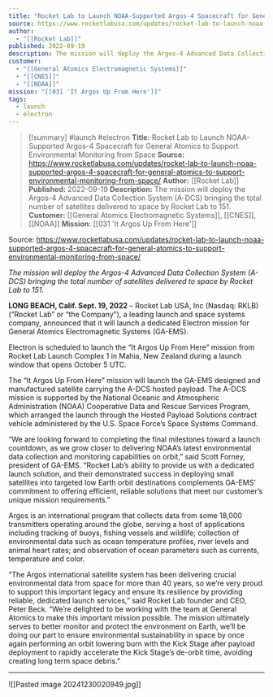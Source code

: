 ```yaml
---
title: "Rocket Lab to Launch NOAA-Supported Argos-4 Spacecraft for General Atomics to Support Environmental Monitoring from Space "
source: https://www.rocketlabusa.com/updates/rocket-lab-to-launch-noaa-supported-argos-4-spacecraft-for-general-atomics-to-support-environmental-monitoring-from-space/
author:
  - "[[Rocket Lab]]"
published: 2022-09-19
description: The mission will deploy the Argos-4 Advanced Data Collection System (A-DCS) bringing the total number of satellites delivered to space by Rocket Lab to 151.
customer:
  - "[[General Atomics Electromagnetic Systems]]"
  - "[[CNES]]"
  - "[[NOAA]]"
mission: "[[031 'It Argos Up From Here']]"
tags:
  - launch
  - electron
---
```

>[!summary]
#launch #electron
**Title:** Rocket Lab to Launch NOAA-Supported Argos-4 Spacecraft for General Atomics to Support Environmental Monitoring from Space 
**Source:** https://www.rocketlabusa.com/updates/rocket-lab-to-launch-noaa-supported-argos-4-spacecraft-for-general-atomics-to-support-environmental-monitoring-from-space/
**Author:** [[Rocket Lab]]
**Published:** 2022-09-19
**Description:** The mission will deploy the Argos-4 Advanced Data Collection System (A-DCS) bringing the total number of satellites delivered to space by Rocket Lab to 151.
**Customer:** [[General Atomics Electromagnetic Systems]], [[CNES]], [[NOAA]]
**Mission:** [[031 'It Argos Up From Here']]

Source: https://www.rocketlabusa.com/updates/rocket-lab-to-launch-noaa-supported-argos-4-spacecraft-for-general-atomics-to-support-environmental-monitoring-from-space/

*The mission will deploy the Argos-4 Advanced Data Collection System (A-DCS) bringing the total number of satellites delivered to space by Rocket Lab to 151.*

**LONG BEACH, Calif. Sept. 19, 2022** – Rocket Lab USA, Inc (Nasdaq: RKLB) (“Rocket Lab” or “the Company”), a leading launch and space systems company, announced that it will launch a dedicated Electron mission for General Atomics Electromagnetic Systems (GA-EMS).

Electron is scheduled to launch the “It Argos Up From Here” mission from Rocket Lab Launch Complex 1 in Mahia, New Zealand during a launch window that opens October 5 UTC. 

The “It Argos Up From Here” mission will launch the GA-EMS designed and manufactured satellite carrying the A-DCS hosted payload. The A-DCS mission is supported by the National Oceanic and Atmospheric Administration (NOAA) Cooperative Data and Rescue Services Program, which arranged the launch through the Hosted Payload Solutions contract vehicle administered by the U.S. Space Force’s Space Systems Command.

“We are looking forward to completing the final milestones toward a launch countdown, as we grow closer to delivering NOAA’s latest environmental data collection and monitoring capabilities on orbit,” said Scott Forney, president of GA-EMS. “Rocket Lab’s ability to provide us with a dedicated launch solution, and their demonstrated success in deploying small satellites into targeted low Earth orbit destinations complements GA-EMS’ commitment to offering efficient, reliable solutions that meet our customer’s unique mission requirements.”

Argos is an international program that collects data from some 18,000 transmitters operating around the globe, serving a host of applications including tracking of buoys, fishing vessels and wildlife; collection of environmental data such as ocean temperature profiles, river levels and animal heart rates; and observation of ocean parameters such as currents, temperature and color.

“The Argos international satellite system has been delivering crucial environmental data from space for more than 40 years, so we’re very proud to support this important legacy and ensure its resilience by providing reliable, dedicated launch services,” said Rocket Lab founder and CEO, Peter Beck. “We’re delighted to be working with the team at General Atomics to make this important mission possible. The mission ultimately serves to better monitor and protect the environment on Earth, we’ll be doing our part to ensure environmental sustainability in space by once again performing an orbit lowering burn with the Kick Stage after payload deployment to rapidly accelerate the Kick Stage’s de-orbit time, avoiding creating long term space debris.”

---

![[Pasted image 20241230020949.jpg]]